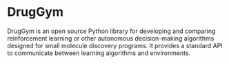 # DrugGym
DrugGym is an open source Python library for developing and comparing reinforcement learning or other autonomous decision-making algorithms designed for small molecule discovery programs. It provides a standard API to communicate between learning algorithms and environments.
